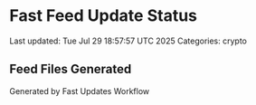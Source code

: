# Fast Feed Update Status
Last updated: Tue Jul 29 18:57:57 UTC 2025
Categories: crypto

## Feed Files Generated

Generated by Fast Updates Workflow
